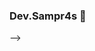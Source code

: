 ### Dev.Sampr4s 👋

<!--
**devsampras/devsampras** is a ✨ _special_ ✨ repository because its `README.md` (this file) appears on your GitHub profile.

- 🔭 I’m currently working on a TabStripe for windows forms that just fire the event on tab change without iclude any control
- 👯 I’m looking to collaborate on my shared project http://github.com/alfonsomarzano/MotherRemaster
#- 💬 Ask me about C#, VB.NET, ASP.NET, MVC, BLAZOR
- 📫 How to reach me: https://twitter.com/DevSampras <Tag me or send a DM>
<!--- ⚡ Fun fact: ...-->
-->
